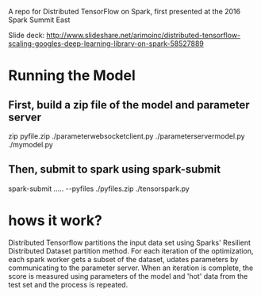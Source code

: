 A repo for Distributed TensorFlow on Spark, first presented at the 2016 Spark Summit East 

Slide deck: http://www.slideshare.net/arimoinc/distributed-tensorflow-scaling-googles-deep-learning-library-on-spark-58527889

# Running the Model
## First, build a zip file of the model and parameter server
zip pyfile.zip ./parameterwebsocketclient.py ./parameterservermodel.py ./mymodel.py
## Then, submit to spark using spark-submit
spark-submit ..... --pyfiles ./pyfiles.zip ./tensorspark.py

# hows it work?
Distributed Tensorflow partitions the input data set using Sparks' Resilient Distributed Dataset partition method. For each iteration of the optimization, each spark worker gets a subset of the dataset, udates parameters by communicating to the parameter server. When an iteration is complete, the score is measured using parameters of the model and 'hot' data from the test set and the process is repeated. 

